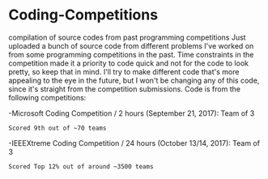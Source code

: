 # Coding-Competitions
compilation of source codes from past programming competitions
Just uploaded a bunch of source code from different problems I've worked on from some programming competitions in the past. Time constraints in the competition made it a priority to code quick and not for the code to look pretty, so keep that in mind. I'll try to make different code that's more appealing to the eye in the future, but I won't be changing any of this code, since it's straight from the competition submissions.
Code is from the following competitions:

-Microsoft Coding Competition / 2 hours (September 21, 2017): Team of 3

    Scored 9th out of ~70 teams
 
 
 -IEEEXtreme Coding Competition / 24 hours (October 13/14, 2017): Team of 3

    Scored Top 12% out of around ~3500 teams
 
